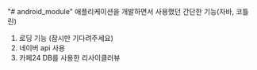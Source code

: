"# android_module" 
애플리케이션을 개발하면서 사용했던 간단한 기능(자바, 코틀린)
1. 로딩 기능 (잠시만 기다려주세요)
2. 네이버 api 사용
3. 카페24 DB를 사용한 리사이클러뷰